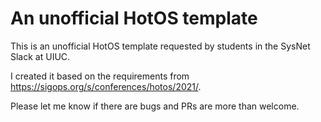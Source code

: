 # An unofficial HotOS template

This is an unofficial HotOS template requested by students in the SysNet Slack at UIUC.

I created it based on the requirements from https://sigops.org/s/conferences/hotos/2021/. 

Please let me know if there are bugs and PRs are more than welcome.
